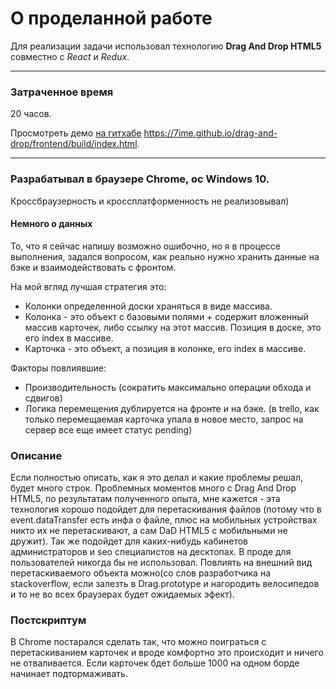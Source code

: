 # О проделанной работе
Для реализации задачи использовал технологию **Drag And Drop HTML5** совместно с *React* и *Redux*.

***
### Затраченное время 
20 часов.

Просмотреть демо [на гитхабе](https://7ime.github.io/drag-and-drop/frontend/build/index.html "демо") https://7ime.github.io/drag-and-drop/frontend/build/index.html.
***
### Разрабатывал в браузере Chrome, ос Windows 10. 
Кроссбраузерность и кроссплатформенность не реализовывал)

#### Немного о данных
То, что я сейчас напишу возможно ошибочно, но я в процессе выполнения, задался вопросом, как реально нужно хранить данные на бэке и взаимодействовать с фронтом.

На мой вгляд лучшая стратегия это:
 - Колонки определенной доски храняться в виде массива.
 - Колонка - это объект с базовыми полями + содержит вложенный массив карточек, либо ссылку на этот массив. Позиция в доске, это его index в массиве. 
 - Карточка - это объект, а позиция в колонке, его index в массиве.

Факторы повлиявшие:
 - Производительность (сократить максимально операции обхода и сдвигов)
 - Логика перемещения дублируется на фронте и на бэке. (в trello, как только перемещаемая карточка упала в новое место, запрос на сервер все еще имеет статус pending)

### Описание
Если полностью описать, как я это делал и какие проблемы решал, будет много строк. Проблемных моментов много с Drag And Drop HTML5, по результатам полученного опыта, мне кажется - эта технология хорошо подойдет для перетаскивания файлов (потому что в event.dataTransfer есть инфа о файле, плюс на мобильных устройствах никто их не перетаскивают, а сам DaD HTML5 с мобильными не дружит). Так же подойдет для каких-нибудь кабинетов администраторов и seo специалистов на десктопах. В проде для пользователей никогда бы не использовал. Повлиять на внешний вид перетаскиваемого объекта можно(со слов разработчика на stackoverflow, если залезть в Drag.prototype и нагородить велосипедов и то не во всех браузерах будет ожидаемых эфект). 

### Постскриптум
В Chrome постарался сделать так, что можно поиграться с перетаскиванием карточек и вроде комфортно это происходит и ничего не отваливается. Если карточек бдет больше 1000 на одном борде начинает подтормаживать. 
